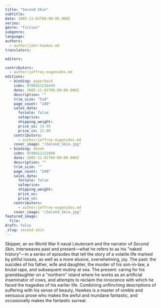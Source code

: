 ```yaml
---
title: "Second Skin"
subtitle:
date: 2005-11-01T06:00:00.000Z
series:
genre: "fiction"
subgenre:
language:
authors:
  - author/john-hawkes.md
translators:

editors:

contributors:
  - author/jeffrey-eugenides.md
editions:
  - binding: paperback
    isbn: 9780811216449
    date: 2005-11-01T06:00:00.000Z
    description: ""
    trim_size: "5x8"
    page_count: "240"
    sales_data:
      forsale: false
      saleprice:
      shipping_weight:
      price_us: 14.95
      price_cn: 21.00
    contributors:
      - author/jeffrey-eugenides.md
    cover_image: "/Second_Skin.jpg"
  - binding: ebook
    isbn: 9780811222600
    date: 2005-11-01T06:00:00.000Z
    description: ""
    trim_size: ""
    page_count: "240"
    sales_data:
      forsale: false
      saleprice:
      shipping_weight:
      price_us:
      price_cn:
    contributors:
      - author/jeffrey-eugenides.md
    cover_image: "/Second_Skin.jpg"
featured_image:
  file:
draft: false
_slug: second-skin
---
```


Skipper, an ex-World War II naval Lieutenant and the narrator of _Second Skin_, interweaves past and present—what he refers to as his "naked history"—in a series of episodes that tell the story of a volatile life marked by pitiful losses, as well as a more elusive, overwhelming, joy. The past: the suicides of his father, wife and daughter, the murder of his son-in-law, a brutal rape, and subsequent mutiny at sea. The present: caring for his granddaughter on a "northern" island where he works as an artificial inseminator of cows, and attempts to reclaim the innocence with which he faced the tragedies of his earlier life. Combining unflinching descriptions of suffering with his sense of beauty, Hawkes is a master of nimble and sensuous prose who makes the awful and mundane fantastic, and occasionally makes the fantastic surreal.

